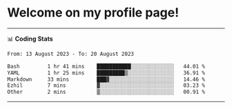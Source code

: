 # Welcome on my profile page!
<!-- print(("dralla"[::-1]+"s").capitalize()) -->

<!-- ---
👨🏻‍💻 **Busy With**
* Learning new Skills.
* Building small Projects.
* Being helpful. -->

---
📊 **Coding Stats**
<!--START_SECTION:waka-->

```txt
From: 13 August 2023 - To: 20 August 2023

Bash         1 hr 41 mins    ███████████░░░░░░░░░░░░░░   44.01 %
YAML         1 hr 25 mins    █████████▒░░░░░░░░░░░░░░░   36.91 %
Markdown     33 mins         ███▓░░░░░░░░░░░░░░░░░░░░░   14.46 %
Ezhil        7 mins          ▓░░░░░░░░░░░░░░░░░░░░░░░░   03.23 %
Other        2 mins          ▒░░░░░░░░░░░░░░░░░░░░░░░░   00.91 %
```

<!--END_SECTION:waka-->
---
